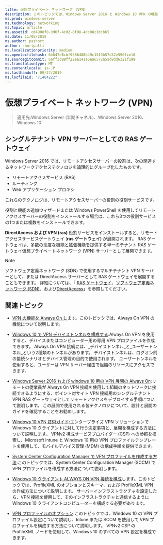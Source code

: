 ```yaml
---
title: 仮想プライベート ネットワーク (VPN)
description: このトピックでは、Windows Server 2016 と Windows 10 VPN の機能について説明します。
ms.prod: windows-server
ms.technology: networking
ms.topic: article
ms.assetid: cd4908f0-0d6f-4c02-8f98-4dc88c3dcb65
ms.date: 11/05/2018
ms.author: pashort
author: shortpatti
ms.localizationpriority: medium
ms.openlocfilehash: 6b647d8cbf9586408b49c1519b57d32e596fce10
ms.sourcegitcommit: 6aff3d88ff22ea141a6ea6572a5ad8dd6321f199
ms.translationtype: MT
ms.contentlocale: ja-JP
ms.lasthandoff: 09/27/2019
ms.locfileid: "71404222"
---
```

# <a name="virtual-private-networking-vpn"></a>仮想プライベート ネットワーク (VPN)

>適用先:Windows Server (半期チャネル)、Windows Server 2016、Windows 10

## <a name="ras-gateway-as-a-single-tenant-vpn-server"></a>シングルテナント VPN サーバーとしての RAS ゲートウェイ

Windows Server 2016 では、リモートアクセスサーバーの役割は、次の関連するネットワークアクセステクノロジを論理的にグループ化したものです。

- リモートアクセスサービス (RAS)
- ルーティング
- Web アプリケーション プロキシ

これらのテクノロジは、リモートアクセスサーバーの役割の役割サービスです。

役割と機能の追加ウィザードまたは Windows PowerShell を使用してリモートアクセスサーバーの役割をインストールする場合は、これら3つの役割サービスの1つまたは複数をインストールできます。

**DirectAccess および VPN (ras)** 役割サービスをインストールすると、リモートアクセスサービスゲートウェイ (**ras ゲートウェイ**) が展開されます。 RAS ゲートウェイは、多数の高度な機能と拡張機能を提供する単一のテナント RAS ゲートウェイ仮想プライベートネットワーク (VPN) サーバーとして展開できます。

>[!NOTE]
>ソフトウェア定義ネットワーク (SDN) で使用するマルチテナント VPN サーバーとして、または DirectAccess サーバーとして RAS ゲートウェイを展開することもできます。 詳細については、「 [RAS ゲートウェイ](https://docs.microsoft.com/windows-server/remote/remote-access/ras-gateway/ras-gateway)、[ソフトウェア定義ネットワーク (SDN)](https://docs.microsoft.com/windows-server/networking/sdn/software-defined-networking)、および[DirectAccess](https://docs.microsoft.com/windows-server/remote/remote-access/directaccess/directaccess)」を参照してください。

## <a name="related-topics"></a>関連トピック
- [VPN の機能を Always On し](vpn-map-da.md)ます。このトピックでは、Always On VPN の機能について説明します。 

- [Windows 10 で VPN デバイストンネルを構成する](vpn-device-tunnel-config.md):Always On VPN を使用すると、デバイスまたはコンピューター用の専用 VPN プロファイルを作成できます。 Always On VPN 接続には、_デバイストンネル_と_ユーザートンネル_という2種類のトンネルがあります。 デバイストンネルは、ログオン前の接続シナリオとデバイス管理の目的で使用されます。 ユーザートンネルを使用すると、ユーザーは VPN サーバー経由で組織のリソースにアクセスできます。

- [Windows Server 2016 および windows 10 用の VPN 展開の Always On](always-on-vpn/deploy/always-on-vpn-deploy.md):リモートの従業員が Always On VPN 接続を使用して組織のネットワークに接続できるようにする、ポイント対サイト VPN 接続用のシングルテナント VPN RAS ゲートウェイとしてリモートアクセスをデプロイする手順について説明します。 この展開で使用される各テクノロジについて、設計と展開のガイドを確認することをお勧めします。

- [Windows 10 VPN 技術ガイド](https://docs.microsoft.com/windows/access-protection/vpn/vpn-guide):エンタープライズ VPN ソリューションで Windows 10 クライアントに対して行う決定事項と、展開を構成する方法について説明します。 VPNv2 構成サービスプロバイダー (CSP) への参照を検索し、Microsoft Intune と Windows 10 用の VPN プロファイルテンプレートを使用して、モバイルデバイス管理 (MDM) の構成手順を提供できます。

- [System Center Configuration Manager で VPN プロファイルを作成する方法](https://docs.microsoft.com/sccm/protect/deploy-use/create-vpn-profiles):このトピックでは、System Center Configuration Manager (SCCM) で VPN プロファイルを作成する方法について説明します。

- [Windows 10 クライアント ALWAYS ON VPN 接続を構成](https://docs.microsoft.com/windows-server/remote/remote-access/vpn/always-on-vpn/deploy/vpn-deploy-client-vpn-connections)します。このトピックでは、ProfileXML のオプションとスキーマ、および ProfileXML VPN の作成方法について説明します。 サーバーインフラストラクチャを設定したら、VPN 接続を使用して、そのインフラストラクチャと通信するように Windows 10 クライアントコンピューターを構成する必要があります。

- [VPN プロファイルのオプション](https://docs.microsoft.com/windows/access-protection/vpn/vpn-profile-options):このトピックでは、Windows 10 の VPN プロファイル設定について説明し、Intune または SCCM を使用して VPN プロファイルを構成する方法について説明します。 VPNv2 CSP の ProfileXML ノードを使用して、Windows 10 のすべての VPN 設定を構成できます。
